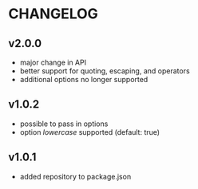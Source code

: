 # CHANGELOG

## v2.0.0

- major change in API
- better support for quoting, escaping, and operators
- additional options no longer supported

## v1.0.2

- possible to pass in options
- option *lowercase* supported (default: true)

## v1.0.1

- added repository to package.json
